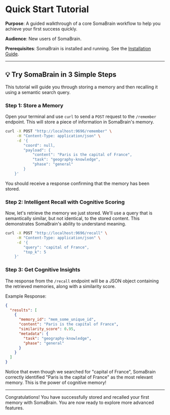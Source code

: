 # Quick Start Tutorial

**Purpose**: A guided walkthrough of a core SomaBrain workflow to help you achieve your first success quickly.

**Audience**: New users of SomaBrain.

**Prerequisites**: SomaBrain is installed and running. See the [Installation Guide](installation.md).

---

## 💡 Try SomaBrain in 3 Simple Steps

This tutorial will guide you through storing a memory and then recalling it using a semantic search query.

### Step 1: Store a Memory

Open your terminal and use `curl` to send a `POST` request to the `/remember` endpoint. This will store a piece of information in SomaBrain's memory.

```bash
curl -X POST "http://localhost:9696/remember" \
     -H "Content-Type: application/json" \
     -d '{
        "coord": null,
        "payload": {
            "content": "Paris is the capital of France",
            "task": "geography-knowledge",
            "phase": "general"
        }
    }'
```

You should receive a response confirming that the memory has been stored.

### Step 2: Intelligent Recall with Cognitive Scoring

Now, let's retrieve the memory we just stored. We'll use a query that is semantically similar, but not identical, to the stored content. This demonstrates SomaBrain's ability to understand meaning.

```bash
curl -X POST "http://localhost:9696/recall" \
     -H "Content-Type: application/json" \
     -d '{
        "query": "capital of France",
        "top_k": 5
    }'
```

### Step 3: Get Cognitive Insights

The response from the `/recall` endpoint will be a JSON object containing the retrieved memories, along with a similarity score.

Example Response:
```json
{
  "results": [
    {
      "memory_id": "mem_some_unique_id",
      "content": "Paris is the capital of France",
      "similarity_score": 0.95,
      "metadata": {
        "task": "geography-knowledge",
        "phase": "general"
      }
    }
  ]
}
```

Notice that even though we searched for "capital of France", SomaBrain correctly identified "Paris is the capital of France" as the most relevant memory. This is the power of cognitive memory!

---

Congratulations! You have successfully stored and recalled your first memory with SomaBrain. You are now ready to explore more advanced features.